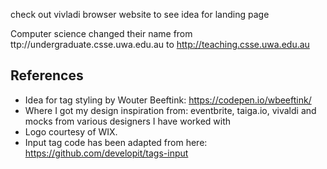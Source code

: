 check out vivladi browser website to see idea for landing page

Computer science changed their name from ttp://undergraduate.csse.uwa.edu.au to http://teaching.csse.uwa.edu.au

## References
* Idea for tag styling by Wouter Beeftink: https://codepen.io/wbeeftink/
* Where I got my design inspiration from: eventbrite, taiga.io, vivaldi and mocks from various designers I have worked with
* Logo courtesy of WIX.
* Input tag code has been adapted from here: https://github.com/developit/tags-input